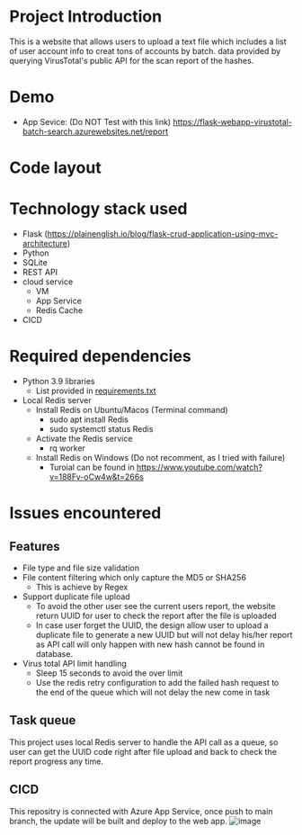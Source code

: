# Project Introduction
This is a website that allows users to upload a text file which includes a list of user account info to creat tons of accounts by batch.
data provided by querying VirusTotal's public API for the scan report of the hashes. 

# Demo
- App Sevice: (Do NOT Test with this link) https://flask-webapp-virustotal-batch-search.azurewebsites.net/report

# Code layout

# Technology stack used
- Flask (https://plainenglish.io/blog/flask-crud-application-using-mvc-architecture)
- Python
- SQLite
- REST API
- cloud service
    - VM
    - App Service
    - Redis Cache
- CICD

# Required dependencies
- Python 3.9 libraries
    - List provided in [requirements.txt](https://github.com/CynthiaTu-SY/VirusTotal_Batch_Search/blob/3dbbbdd60d6c1303df942dbd5efd51ff308878e7/requirements.txt)
- Local Redis server
    -  Install Redis on Ubuntu/Macos (Terminal command)
        - sudo apt install Redis
        - sudo systemctl status Redis
    - Activate the Redis service
        -  rq worker
    -  Install Redis on Windows (Do not recomment, as I tried with failure)
        - Turoial can be found in https://www.youtube.com/watch?v=188Fy-oCw4w&t=266s
# Issues encountered
## Features
- File type and file size validation
- File content filtering which only capture the MD5 or SHA256
    - This is achieve by Regex
- Support duplicate file upload
    - To avoid the other user see the current users report, the website return UUID for user to check the report after the file is uploaded
    - In case user forget the UUID, the design allow user to upload a duplicate file to generate a new UUID but will not delay his/her report as API call will only happen with new hash cannot be found in database.
- Virus total API limit handling
    - Sleep 15 seconds to avoid the over limit
    - Use the redis retry configuration to add the failed hash request to the end of the queue which will not delay the new come in task 
## Task queue
This project uses local Redis server to handle the API call as a queue, so user can get the UUID code right after file upload and back to check the report progress any time. 
## CICD
This repositry is connected with Azure App Service, once push to main branch, the update will be built and deploy to the web app.
![image](https://user-images.githubusercontent.com/57238251/214493824-8bad8788-34cf-46ae-99de-8ba0b5752b1a.png)
